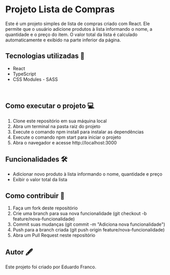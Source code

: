 # Projeto Lista de Compras
Este é um projeto simples de lista de compras criado com React. Ele permite que o usuário adicione produtos à lista informando o nome, a quantidade e o preço do item. O valor total da lista é calculado automaticamente e exibido na parte inferior da página.

## Tecnologias utilizadas 🧩
* React
* TypeScript
* CSS Modules - SASS
<div style="display: inline_block"><br>
    <link rel="stylesheet" href="https://cdn.jsdelivr.net/gh/devicons/devicon@v2.15.1/devicon.min.css">
    <link rel="stylesheet" href="https://cdn.jsdelivr.net/gh/devicons/devicon@v2.15.1/devicon.min.css">
    <link rel="stylesheet" href="https://cdn.jsdelivr.net/gh/devicons/devicon@v2.15.1/devicon.min.css">
</div>
          

## Como executar o projeto 💻
1. Clone este repositório em sua máquina local
2. Abra um terminal na pasta raiz do projeto
3. Execute o comando npm install para instalar as dependências
4. Execute o comando npm start para iniciar o projeto
5. Abra o navegador e acesse http://localhost:3000

## Funcionalidades 🛠
* Adicionar novo produto à lista informando o nome, quantidade e preço
* Exibir o valor total da lista

## Como contribuir 📑
1. Faça um fork deste repositório
2. Crie uma branch para sua nova funcionalidade (git checkout -b feature/nova-funcionalidade)
3. Commit suas mudanças (git commit -m "Adiciona nova funcionalidade")
4. Push para a branch criada (git push origin feature/nova-funcionalidade)
5. Abra um Pull Request neste repositório

## Autor 🖋
Este projeto foi criado por Eduardo Franco.